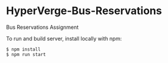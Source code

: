 # HyperVerge-Bus-Reservations
Bus Reservations Assignment

To run and build server, install locally with npm:
```
$ npm install
$ npm run start
```
